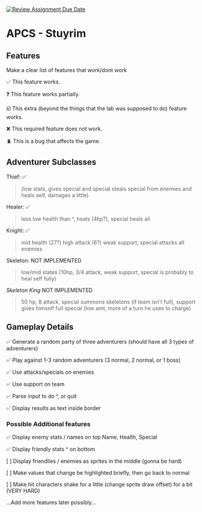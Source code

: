 [![Review Assignment Due Date](https://classroom.github.com/assets/deadline-readme-button-22041afd0340ce965d47ae6ef1cefeee28c7c493a6346c4f15d667ab976d596c.svg)](https://classroom.github.com/a/KprAwj1n)
# APCS - Stuyrim

## Features

Make a clear list of features that work/dont work

:white_check_mark: This feature works.

:question: This feature works partially.

:ballot_box_with_check: This extra (beyond the things that the lab was supposed to do) feature works.

:x: This required feature does not work.

:beetle: This is a bug that affects the game.


## Adventurer Subclasses

Thief: :white_check_mark: 
> (low stats, gives special and special steals special from enemies and heals self, damages a little)

Healer: :white_check_mark:
> less low health than ^, heals (4hp?), special heals all

Knight: :white_check_mark:
> mid health (27?) high attack (6?) weak support, special attacks all enemies

Skeleton: NOT IMPLEMENTED
> low/mid states (10hp, 3/4 attack, weak support, special is probably to heal self fully)

*Skeleton King* NOT IMPLEMENTED
> 50 hp, 8 attack, special summons skeletons (if team isn't full), support gives himself full special (low amt, more of a turn he uses to charge)

## Gameplay Details

:white_check_mark: Generate a random party of three adventurers (should have all 3 types of adventurers)

:white_check_mark: Play against 1-3 random adventurers (3 normal, 2 normal, or 1 boss)

:white_check_mark: Use attacks/specials on enemies

:white_check_mark: Use support on team

:white_check_mark: Parse input to do ^, or quit

:white_check_mark: Display results as text inside border

### Possible Additional features

:white_check_mark: Display enemy stats / names on top Name, Health, Special

:white_check_mark: Display friendly stats ^ on bottom

[ ] Display friendlies / enemies as sprites in the middle (gonna be hard)

[ ] Make values that change be highlighted briefly, then go back to normal

[ ] Make hit characters shake for a little (change sprite draw offset) for a bit (VERY HARD)

...Add more features later possibly...



